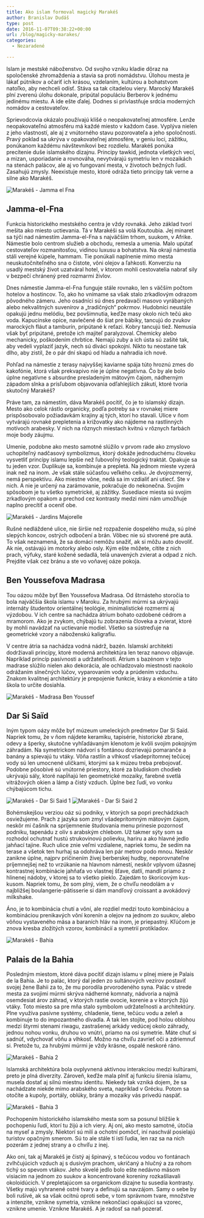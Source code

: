 ```yaml
---
title: Ako islam formoval magický Marakéš
author: Branislav Dudáš
type: post
date: 2016-11-07T09:38:22+00:00
url: /blog/magicky-marakes/
categories:
  - Nezaradené

---
```

Islam je mestské náboženstvo. Od svojho vzniku kladie dôraz na spoločenské zhromaždenia a stavia sa proti nomádstvu. Úlohou mesta je lákať pútnikov a očariť ich krásou, vzdelaním, kultúrou a bohatstvom<!--more--> natoľko, aby nechceli odísť. Stáva sa tak citadelou viery. Marocký Marakéš plní zverenú úlohu dokonale, pripútal populáciu Berberov k jednému jedinému miestu. A ide ešte ďalej. Dodnes si privlastňuje srdcia moderných nomádov a cestovateľov.

Sprievodcovia okázalo používajú klišé o neopakovateľnej atmosfére. Lenže neopakovateľnú atmosféru má každé miesto v každom čase. Vyplýva nielen z jeho vlastností, ale aj z vnútorného stavu pozorovateľa a jeho spoločnosti. Pravý poklad sa ukrýva v opakovateľnej atmosfére, v geniu loci, zážitku, ponúkanom každému návštevníkovi bez rozdielu. Marakéš ponúka precítenie duše islamského dizajnu. Princípy tawkid, jednota všetkých vecí, a mizan, usporiadanie a rovnováha, nevytvárajú symetriu len v mozaikách na stenách palácov, ale aj vo fungovaní mesta, v životoch bežných ľudí. Zasahujú zmysly. Neexistuje mesto, ktoré odráža tieto princípy tak verne a silne ako Marakéš.

<img class="aligncenter wp-image-184 size-large" src="https://i2.wp.com/www.branislavdudas.com/wp-content/uploads/2016/05/jamma_el_fna.jpg?resize=640%2C427&#038;ssl=1" alt="Marakéš - Jamma el Fna" srcset="https://i2.wp.com/www.branislavdudas.com/wp-content/uploads/2016/05/jamma_el_fna.jpg?resize=1024%2C683&ssl=1 1024w, https://i2.wp.com/www.branislavdudas.com/wp-content/uploads/2016/05/jamma_el_fna.jpg?resize=300%2C200&ssl=1 300w, https://i2.wp.com/www.branislavdudas.com/wp-content/uploads/2016/05/jamma_el_fna.jpg?resize=768%2C512&ssl=1 768w, https://i2.wp.com/www.branislavdudas.com/wp-content/uploads/2016/05/jamma_el_fna.jpg?resize=1272%2C848&ssl=1 1272w, https://i2.wp.com/www.branislavdudas.com/wp-content/uploads/2016/05/jamma_el_fna.jpg?w=1600&ssl=1 1600w" sizes="(max-width: 640px) 100vw, 640px" data-recalc-dims="1" />

## Jamma-el-Fna

Funkcia historického mestského centra je vždy rovnaká. Jeho základ tvorí mešita ako miesto uctievania. Tá v Marakéši sa volá Koutoubia. Jej minaret sa týči nad námestím Jamma-el-Fna s najväčším trhom, suukom, v Afrike. Námestie bolo centrom služieb a obchodu, remesla a umenia. Malo upútať cestovateľov rozmanitosťou, vidinou luxusu a bohatstva. Na okraji námestia stáli verejné kúpele, hammam. Tie ponúkali naplnenie mimo mesta neuskutočniteľného sna o čistote, vôni olejov a ľahkosti. Konverziu na usadlý mestský život uzatváral hotel, v ktorom mohli cestovatelia nabrať sily v bezpečí chránený pred rozmarmi živlov.

Dnes námestie Jamma-el-Fna funguje stále rovnako, len s väčším počtom hotelov a hostincov. To, ako ho vnímame sa však stalo zrkadlovým odrazom pôvodného zámeru. Jeho osadníci sú dnes predavači masovo vyrábaných alebo nekvalitných suvenírov a „tradičných“ pokrmov. Hudobníci neustále opakujú jednu melódiu, bez povšimnutia, keďže masy okolo nich tečú ako voda. Kapucínske opice, navlečené do šiat pre bábiky, tancujú do zvukov marockých fláut a tamburín, pripútané k reťazi. Kobry tancujú tiež. Nemusia však byť pripútané, pretože ich majiteľ paralyzoval. Chemicky alebo mechanicky, poškodením chrbtice. Nemajú zuby a ich ústa sú zašité tak, aby vedeli vyplaziť jazyk, nech sú diváci spokojní. Nikto tu neostane tak dlho, aby zistil, že o pár dní skapú od hladu a nahradia ich nové.

Pohľad na námestie z terasy najvyššej kaviarne spája túto hroznú zmes do kakofónie, ktorá však prekvapivo nie je úplne negatívna. Čo by ale bolo úplne negatívne s absurdne presladeným mätovým čajom, nádherným západom slnka a prísľubom objavovania odľahlejších zákutí, ktoré tvoria skutočný Marakéš?

Práve tam, za námestím, dáva Marakéš pocítiť, čo je to islamský dizajn. Mesto ako celok rástlo organicky, podľa potreby sa v rovnakej miere prispôsobovalo požiadavkám krajiny aj tých, ktorí ho stavali. Ulice v ňom vytvárajú rovnaké prepletenia a križovatky ako nájdeme na rastlinných motívoch arabesky. V nich na rôznych miestach kvitnú v rôznych farbách moje body záujmu.

Umenie, podobne ako mesto samotné slúžilo v prvom rade ako zmyslovo uchopiteľný nadčasový symbolizmus, ktorý dokáže jednoduchému človeku vysvetliť princípy islamu lepšie než ľubovoľný teologický traktát. Opakuje sa tu jeden vzor. Duplikuje sa, kombinuje a prepletá. Na jednom mieste vyzerá inak než na inom. Je však stále súčasťou veľkého celku. Je dvojrozmerný, nemá perspektívu. Ako miestne vône, nedá sa im vzdialiť ani utiecť. Ste v nich. A nie je určený na zarámovanie, pokračuje do nekonečna. Svojim spôsobom je tu všetko symetrické, aj zážitky. Susediace miesta sú svojim zrkadlovým opakom a prechod cez kontrasty medzi nimi nám umožňuje naplno precítiť a oceniť obe.

<img class="aligncenter wp-image-186 size-large" src="https://i0.wp.com/www.branislavdudas.com/wp-content/uploads/2016/05/jardins_majorelle.jpg?resize=640%2C427&#038;ssl=1" alt="Marakéš - Jardins Majorelle" srcset="https://i0.wp.com/www.branislavdudas.com/wp-content/uploads/2016/05/jardins_majorelle.jpg?resize=1024%2C683&ssl=1 1024w, https://i0.wp.com/www.branislavdudas.com/wp-content/uploads/2016/05/jardins_majorelle.jpg?resize=300%2C200&ssl=1 300w, https://i0.wp.com/www.branislavdudas.com/wp-content/uploads/2016/05/jardins_majorelle.jpg?resize=768%2C512&ssl=1 768w, https://i0.wp.com/www.branislavdudas.com/wp-content/uploads/2016/05/jardins_majorelle.jpg?resize=1272%2C848&ssl=1 1272w, https://i0.wp.com/www.branislavdudas.com/wp-content/uploads/2016/05/jardins_majorelle.jpg?w=1920&ssl=1 1920w" sizes="(max-width: 640px) 100vw, 640px" data-recalc-dims="1" />

Rušné nedláždené ulice, nie širšie než rozpaženie dospelého muža, sú plné slepých koncov, ostrých odbočení a brán. Vôbec nie sú stvorené pre autá. To však neznamená, že sa domáci nemôžu snažiť, ak si môžu auto dovoliť. Ak nie, ostávajú im motorky alebo osly. Kým ešte môžete, cítite z nich prach, výfuky, staré kožené sedadlá, telá unavených zvierat a odpad z nich. Prejdite však cez bránu a ste vo voňavej oáze pokoja.

## Ben Youssefova Madrasa

Tou oázou môže byť Ben Youssefova Madrasa. Od štrnásteho storočia to bola najväčšia škola islamu v Maroku. Za hrubými múrmi sa ukrývajú internáty študentov orientálnej teológie, minimalistické rozmermi aj výzdobou. V ich centre sa nachádza átrium bohato ozdobené cédrom a mramorom. Ako je zvykom, chýbajú tu zobrazenia človeka a zvierat, ktoré by mohli navádzať na uctievanie modiel. Všetko sa sústreďuje na geometrické vzory a náboženskú kaligrafiu.

V centre átria sa nachádza vodná nádrž, bazén. Islamskí architekti dodržiavali princípy, ktoré moderná architektúra len teraz nanovo objavuje. Napríklad princíp pasívnosti a udržateľnosti. Átrium s bazénom v tejto madrase slúžilo nielen ako dekorácia, ale ochladzovalo miestnosti naokolo odrážaním slnečných lúčov, vyparovaním vody a prúdením vzduchu. Znakom kvalitnej architektúry je prepojenie funkcie, krásy a ekonómie a táto škola to určite dosiahla.

<img class="aligncenter wp-image-187 size-large" src="https://i1.wp.com/www.branislavdudas.com/wp-content/uploads/2016/05/madrassa.jpg?resize=640%2C426&#038;ssl=1" alt="Marakéš - Madrasa Ben Youssef" srcset="https://i1.wp.com/www.branislavdudas.com/wp-content/uploads/2016/05/madrassa.jpg?resize=1024%2C682&ssl=1 1024w, https://i1.wp.com/www.branislavdudas.com/wp-content/uploads/2016/05/madrassa.jpg?resize=300%2C200&ssl=1 300w, https://i1.wp.com/www.branislavdudas.com/wp-content/uploads/2016/05/madrassa.jpg?resize=768%2C512&ssl=1 768w, https://i1.wp.com/www.branislavdudas.com/wp-content/uploads/2016/05/madrassa.jpg?resize=1272%2C848&ssl=1 1272w, https://i1.wp.com/www.branislavdudas.com/wp-content/uploads/2016/05/madrassa.jpg?w=1280&ssl=1 1280w" sizes="(max-width: 640px) 100vw, 640px" data-recalc-dims="1" />

## Dar Si Saïd

Iným typom oázy môže byť múzeum umeleckých predmetov Dar Si Saïd. Napriek tomu, že v ňom nájdete keramiku, tapisérie, historické zbrane, odevy a šperky, skutočne vyhľadávaným klenotom je kvôli svojim pokojným záhradám. Na symetrickom nádvorí s fontánou dozrievajú pomaranče a banány a spievajú tu vtáky. Vôňa rastlín a vlhkosť všadeprítomnej tečúcej vody sú len umocnené uličkami, ktorými sa k múzeu treba prebojovať. Podobne pôsobivé sú vnútorné priestory, ktoré za bludiskom chodieb ukrývajú sály, ktoré napĺňajú len geometrické mozaiky, farebné svetlá vitrážových okien a lámp a čistý vzduch. Úplne bez ľudí, vo vonku chýbajúcom tichu.

<img class="aligncenter wp-image-188 size-large" src="https://i0.wp.com/www.branislavdudas.com/wp-content/uploads/2016/05/dar_si_said1.jpg?resize=640%2C960&#038;ssl=1" alt="Marakéš - Dar Si Said 1" srcset="https://i0.wp.com/www.branislavdudas.com/wp-content/uploads/2016/05/dar_si_said1.jpg?resize=683%2C1024&ssl=1 683w, https://i0.wp.com/www.branislavdudas.com/wp-content/uploads/2016/05/dar_si_said1.jpg?resize=200%2C300&ssl=1 200w, https://i0.wp.com/www.branislavdudas.com/wp-content/uploads/2016/05/dar_si_said1.jpg?resize=768%2C1152&ssl=1 768w, https://i0.wp.com/www.branislavdudas.com/wp-content/uploads/2016/05/dar_si_said1.jpg?w=1067&ssl=1 1067w" sizes="(max-width: 640px) 100vw, 640px" data-recalc-dims="1" />

<img class="aligncenter wp-image-189 size-large" src="https://i0.wp.com/www.branislavdudas.com/wp-content/uploads/2016/05/dar_si_said2.jpg?resize=640%2C426&#038;ssl=1" alt="Marakéš - Dar Si Said 2" srcset="https://i0.wp.com/www.branislavdudas.com/wp-content/uploads/2016/05/dar_si_said2.jpg?resize=1024%2C682&ssl=1 1024w, https://i0.wp.com/www.branislavdudas.com/wp-content/uploads/2016/05/dar_si_said2.jpg?resize=300%2C200&ssl=1 300w, https://i0.wp.com/www.branislavdudas.com/wp-content/uploads/2016/05/dar_si_said2.jpg?resize=768%2C512&ssl=1 768w, https://i0.wp.com/www.branislavdudas.com/wp-content/uploads/2016/05/dar_si_said2.jpg?resize=1272%2C848&ssl=1 1272w, https://i0.wp.com/www.branislavdudas.com/wp-content/uploads/2016/05/dar_si_said2.jpg?w=1280&ssl=1 1280w" sizes="(max-width: 640px) 100vw, 640px" data-recalc-dims="1" />

Bohémskejšou verziou oáz sú podniky, v ktorých sa popri prechádzkach osviežujeme. Prach z jazyka som zmyl všadeprítomným mätovým čajom, neskôr mi čašník na spríjemnenie študovania menu prinesie pozornosť podniku, tapenádu z olív s arabským chlebom. Už takmer sýty som sa rozhodol ochutnať hustú strukovinovú polievku, hariru a ako hlavné jedlo jahňací tajine. Ruch ulice znie veľmi vzdialene, napriek tomu, že sedím na terase a všetok ten hurhaj sa odohráva len pár metrov podo mnou. Neskôr zanikne úplne, najprv pričinením živej berberskej hudby, neporovnateľne príjemnejšej než to vrzúkanie na hlavnom námestí, neskôr vplyvom úžasnej kontrastnej kombinácie jahňaťa vo vlastnej šťave, datlí, mandlí priamo z hlinenej nádoby, v ktorej sa to všetko pieklo. Zajedám to škoricovým kus-kusom. Napriek tomu, že som plný, viem, že o chvíľu neodolám a v najbližšej boulangerie-pâtisserie si dám mandľový croissant a avokádový milkshake.

Áno, je to kombinácia chutí a vôní, ale rozdiel medzi touto kombináciou a kombináciou prenikavých vôní korenín a olejov na jednom zo suukov, alebo vôňou vystaveného mäsa a baraních hláv na inom, je priepastný. Kľúčom je znova kresba zložitých vzorov, kombinácií a symetrií protikladov.

<img class="aligncenter wp-image-191 size-large" src="https://i0.wp.com/www.branislavdudas.com/wp-content/uploads/2016/05/bahia_2.jpg?resize=640%2C427&#038;ssl=1" alt="Marakéš - Bahia" srcset="https://i0.wp.com/www.branislavdudas.com/wp-content/uploads/2016/05/bahia_2.jpg?resize=1024%2C683&ssl=1 1024w, https://i0.wp.com/www.branislavdudas.com/wp-content/uploads/2016/05/bahia_2.jpg?resize=300%2C200&ssl=1 300w, https://i0.wp.com/www.branislavdudas.com/wp-content/uploads/2016/05/bahia_2.jpg?resize=768%2C512&ssl=1 768w, https://i0.wp.com/www.branislavdudas.com/wp-content/uploads/2016/05/bahia_2.jpg?resize=1272%2C848&ssl=1 1272w, https://i0.wp.com/www.branislavdudas.com/wp-content/uploads/2016/05/bahia_2.jpg?w=1920&ssl=1 1920w" sizes="(max-width: 640px) 100vw, 640px" data-recalc-dims="1" />

## Palais de la Bahia

Posledným miestom, ktoré dáva pocítiť dizajn islamu v plnej miere je Palais de la Bahia. Je to palác, ktorý dal jeden zo sultánových vezírov postaviť svojej žene Bahii za to, že mu porodila prvorodeného syna. Palác v strede mesta za svojimi múrmi skrýva nádherné komnaty, nádvoria a najmä osemdesiat árov záhrad, v ktorých rastie ovocie, korenie a v ktorých žijú vtáky. Toto miesto sa pre mňa stalo symbolom udržateľnosti a architektúry. Plne využíva pasívne systémy, chladenie, tiene, tečúcu vodu a zeleň a kombinuje to do impozantného divadla. A tak len stojíte, pod holou oblohou medzi štyrmi stenami riwagu, zastrašenej arkády vedúcej okolo záhrady, jednou nohou vonku, druhou vo vnútri, priamo na osi symetrie. Máte chuť si sadnúť, vdychovať vôňu a vlhkosť. Možno na chvíľu zavrieť oči a zdriemnuť si. Pretože tu, za hrubými múrmi je vždy krásne, ospalé neskoré ráno.

<img class="aligncenter wp-image-185 size-large" src="https://i1.wp.com/www.branislavdudas.com/wp-content/uploads/2016/05/bahia_3.jpg?resize=640%2C427&#038;ssl=1" alt="Marakéš - Bahia 2" srcset="https://i1.wp.com/www.branislavdudas.com/wp-content/uploads/2016/05/bahia_3.jpg?resize=1024%2C683&ssl=1 1024w, https://i1.wp.com/www.branislavdudas.com/wp-content/uploads/2016/05/bahia_3.jpg?resize=300%2C200&ssl=1 300w, https://i1.wp.com/www.branislavdudas.com/wp-content/uploads/2016/05/bahia_3.jpg?resize=768%2C512&ssl=1 768w, https://i1.wp.com/www.branislavdudas.com/wp-content/uploads/2016/05/bahia_3.jpg?resize=1272%2C848&ssl=1 1272w, https://i1.wp.com/www.branislavdudas.com/wp-content/uploads/2016/05/bahia_3.jpg?w=1920&ssl=1 1920w" sizes="(max-width: 640px) 100vw, 640px" data-recalc-dims="1" />

Islamská architektúra bola ovplyvnená aktívnou interakciou medzi kultúrami, preto je plná diverzity. Zároveň, keďže mala plniť aj funkciu šírenia islamu, musela dostať aj silnú miestnu identitu. Niekedy tak vzniká dojem, že sa nachádzate niekde mimo arabského sveta, napríklad v Grécku. Potom sa otočíte a kupoly, portály, oblúky, brány a mozaiky vás privedú naspäť.

<img class="aligncenter wp-image-190 size-large" src="https://i2.wp.com/www.branislavdudas.com/wp-content/uploads/2016/05/bahia_1.jpg?resize=640%2C427&#038;ssl=1" alt="Marakéš - Bahia 3" srcset="https://i2.wp.com/www.branislavdudas.com/wp-content/uploads/2016/05/bahia_1.jpg?resize=1024%2C683&ssl=1 1024w, https://i2.wp.com/www.branislavdudas.com/wp-content/uploads/2016/05/bahia_1.jpg?resize=300%2C200&ssl=1 300w, https://i2.wp.com/www.branislavdudas.com/wp-content/uploads/2016/05/bahia_1.jpg?resize=768%2C512&ssl=1 768w, https://i2.wp.com/www.branislavdudas.com/wp-content/uploads/2016/05/bahia_1.jpg?resize=1272%2C848&ssl=1 1272w, https://i2.wp.com/www.branislavdudas.com/wp-content/uploads/2016/05/bahia_1.jpg?w=1600&ssl=1 1600w" sizes="(max-width: 640px) 100vw, 640px" data-recalc-dims="1" />

Pochopením historického islamského mesta som sa posunul bližšie k pochopeniu ľudí, ktorí tu žijú a ich viery. Aj oni, ako mesto samotné, útočia na myseľ a zmysly. Niektorí sú milí a ochotní pomôcť, iní naschvál posielajú turistov opačným smerom. Sú to ale stále tí istí ľudia, len raz sa na nich pozerám z jednej strany a o chvíľu z inej.

Ako oni, tak aj Marakéš je čistý aj špinavý, s tečúcou vodou vo fontánach zvlhčujúcich vzduch aj s dusivým prachom, ukričaný a hlučný a za rohom tichý so spevom vtákov. Jeho skvelé jedlo bolo ešte nedávno mäsom visiacim na jednom zo suukov a koncentrované koreniny rozkašliavali okoloidúcich. V prepletajúcom sa organickom dizajne tu susedia kontrasty. Všetky majú vyhranené ostré tvary a definujú sa navzájom. Samy o sebe by boli rušivé, ak sa však ocitnú oproti sebe, v tom správnom tvare, množstve a intenzite, vznikne symetria, vznikne nekončiaci opakujúci sa vzorec, vznikne umenie. Vznikne Marakéš. A je radosť sa naň pozerať.